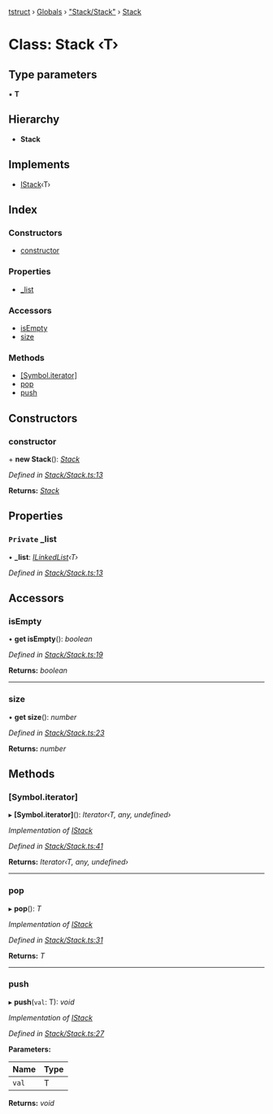 [tstruct](../README.md) › [Globals](../globals.md) › ["Stack/Stack"](../modules/_stack_stack_.md) › [Stack](_stack_stack_.stack.md)

# Class: Stack ‹**T**›

## Type parameters

▪ **T**

## Hierarchy

* **Stack**

## Implements

* [IStack](../interfaces/_stack_stack_.istack.md)‹T›

## Index

### Constructors

* [constructor](_stack_stack_.stack.md#constructor)

### Properties

* [_list](_stack_stack_.stack.md#private-_list)

### Accessors

* [isEmpty](_stack_stack_.stack.md#isempty)
* [size](_stack_stack_.stack.md#size)

### Methods

* [[Symbol.iterator]](_stack_stack_.stack.md#[symbol.iterator])
* [pop](_stack_stack_.stack.md#pop)
* [push](_stack_stack_.stack.md#push)

## Constructors

###  constructor

\+ **new Stack**(): *[Stack](_stack_stack_.stack.md)*

*Defined in [Stack/Stack.ts:13](https://github.com/powerofsoul/tstruct/blob/c7939b3/src/Stack/Stack.ts#L13)*

**Returns:** *[Stack](_stack_stack_.stack.md)*

## Properties

### `Private` _list

• **_list**: *[ILinkedList](../interfaces/_linkedlist_linkedlist_.ilinkedlist.md)‹T›*

*Defined in [Stack/Stack.ts:13](https://github.com/powerofsoul/tstruct/blob/c7939b3/src/Stack/Stack.ts#L13)*

## Accessors

###  isEmpty

• **get isEmpty**(): *boolean*

*Defined in [Stack/Stack.ts:19](https://github.com/powerofsoul/tstruct/blob/c7939b3/src/Stack/Stack.ts#L19)*

**Returns:** *boolean*

___

###  size

• **get size**(): *number*

*Defined in [Stack/Stack.ts:23](https://github.com/powerofsoul/tstruct/blob/c7939b3/src/Stack/Stack.ts#L23)*

**Returns:** *number*

## Methods

###  [Symbol.iterator]

▸ **[Symbol.iterator]**(): *Iterator‹T, any, undefined›*

*Implementation of [IStack](../interfaces/_stack_stack_.istack.md)*

*Defined in [Stack/Stack.ts:41](https://github.com/powerofsoul/tstruct/blob/c7939b3/src/Stack/Stack.ts#L41)*

**Returns:** *Iterator‹T, any, undefined›*

___

###  pop

▸ **pop**(): *T*

*Implementation of [IStack](../interfaces/_stack_stack_.istack.md)*

*Defined in [Stack/Stack.ts:31](https://github.com/powerofsoul/tstruct/blob/c7939b3/src/Stack/Stack.ts#L31)*

**Returns:** *T*

___

###  push

▸ **push**(`val`: T): *void*

*Implementation of [IStack](../interfaces/_stack_stack_.istack.md)*

*Defined in [Stack/Stack.ts:27](https://github.com/powerofsoul/tstruct/blob/c7939b3/src/Stack/Stack.ts#L27)*

**Parameters:**

Name | Type |
------ | ------ |
`val` | T |

**Returns:** *void*
